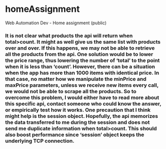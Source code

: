 # homeAssignment
Web Automation Dev - Home assignment (public)

### It is not clear what products the api will return when total>count. It might as well give us the same list with products over and over. If this happens, we may not be able to retrieve all the products from the api. One solution would be to lower the price range, thus lowering the number of ‘total’ to the point when it is less than ‘count’. However, there can be a situation when the app has  more than 1000 items with identical price. In that case, no matter how we manipulate the minPrice and maxPrice parameters, unless we receive new items every call, we would not be able to scrape all the products. So to overcome this problem, I would either have to read more about this specific api, contact someone who could know the answer, or empirically test how it works. One precaution that I think might help is the session object. Hopefully, the api memorizes the data transferred to me during the session and does not send me duplicate information when total>count. This should also boost performance since ‘session’ object keeps the underlying TCP connection.
